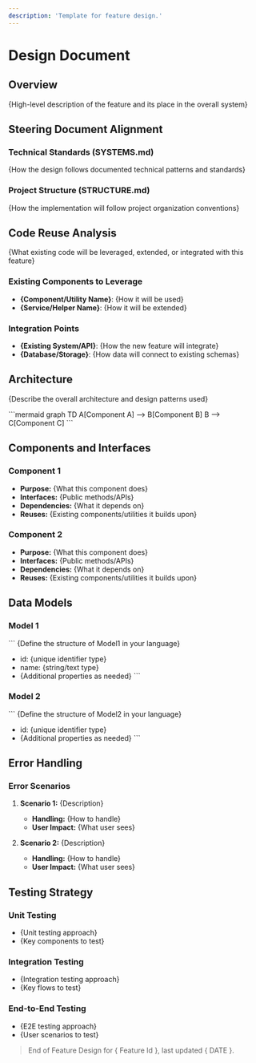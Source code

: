```yaml
---
description: 'Template for feature design.'
---
```

# Design Document

## Overview

{High-level description of the feature and its place in the overall system}

## Steering Document Alignment

### Technical Standards (SYSTEMS.md)
{How the design follows documented technical patterns and standards}  

### Project Structure (STRUCTURE.md)
{How the implementation will follow project organization conventions}

## Code Reuse Analysis
{What existing code will be leveraged, extended, or integrated with this feature}

### Existing Components to Leverage
- **{Component/Utility Name}**: {How it will be used}
- **{Service/Helper Name}**: {How it will be extended}

### Integration Points
- **{Existing System/API}**: {How the new feature will integrate}
- **{Database/Storage}**: {How data will connect to existing schemas}

## Architecture

{Describe the overall architecture and design patterns used}

\`\`\`mermaid
graph TD
    A[Component A] --> B[Component B]
    B --> C[Component C]
\`\`\`

## Components and Interfaces

### Component 1
- **Purpose:** {What this component does}
- **Interfaces:** {Public methods/APIs}
- **Dependencies:** {What it depends on}
- **Reuses:** {Existing components/utilities it builds upon}

### Component 2
- **Purpose:** {What this component does}
- **Interfaces:** {Public methods/APIs}
- **Dependencies:** {What it depends on}
- **Reuses:** {Existing components/utilities it builds upon}

## Data Models

### Model 1
\`\`\`
{Define the structure of Model1 in your language}
- id: {unique identifier type}
- name: {string/text type}
- {Additional properties as needed}
\`\`\`

### Model 2
\`\`\`
{Define the structure of Model2 in your language}
- id: {unique identifier type}
- {Additional properties as needed}
\`\`\`

## Error Handling

### Error Scenarios
1. **Scenario 1:** {Description}
   - **Handling:** {How to handle}
   - **User Impact:** {What user sees}

2. **Scenario 2:** {Description}
   - **Handling:** {How to handle}
   - **User Impact:** {What user sees}

## Testing Strategy

### Unit Testing
- {Unit testing approach}
- {Key components to test}

### Integration Testing
- {Integration testing approach}
- {Key flows to test}

### End-to-End Testing
- {E2E testing approach}
- {User scenarios to test}

> End of Feature Design for { Feature Id }, last updated { DATE }.